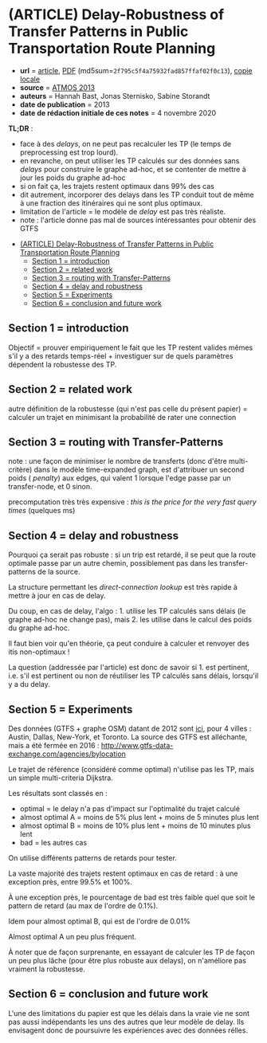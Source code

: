 # (ARTICLE) Delay-Robustness of Transfer Patterns in Public Transportation Route Planning

- **url** = [article](https://drops.dagstuhl.de/opus/volltexte/2013/4243/), [PDF](https://drops.dagstuhl.de/opus/volltexte/2013/4243/pdf/5.pdf) (md5sum=`2f795c5f4a75932fad857ffaf02f0c13`), [copie locale](LOCALCOPIES/5.pdf)
- **source** = [ATMOS 2013](http://algo2013.inria.fr/atmos-papers.shtml)
- **auteurs** = Hannah Bast, Jonas Sternisko, Sabine Storandt
- **date de publication** = 2013
- **date de rédaction initiale de ces notes** = 4 novembre 2020

**TL;DR** :
- face à des _delays_, on ne peut pas recalculer les TP (le temps de preprocessing est trop lourd).
- en revanche, on peut utiliser les TP calculés sur des données sans _delays_ pour construire le graphe ad-hoc, et se contenter de mettre à jour les poids du graphe ad-hoc
- si on fait ça, les trajets restent optimaux dans 99% des cas
- dit autrement, incorporer des delays dans les TP conduit tout de même à une fraction des itinéraires qui ne sont plus optimaux.
- limitation de l'article = le modèle de _delay_ est pas très réaliste.
- note : l'article donne pas mal de sources intéressantes pour obtenir des GTFS


* [(ARTICLE) Delay-Robustness of Transfer Patterns in Public Transportation Route Planning](#article-delay-robustness-of-transfer-patterns-in-public-transportation-route-planning)
   * [Section 1 = introduction](#section-1--introduction)
   * [Section 2 = related work](#section-2--related-work)
   * [Section 3 = routing with Transfer-Patterns](#section-3--routing-with-transfer-patterns)
   * [Section 4 = delay and robustness](#section-4--delay-and-robustness)
   * [Section 5 = Experiments](#section-5--experiments)
   * [Section 6 = conclusion and future work](#section-6--conclusion-and-future-work)

## Section 1 = introduction

Objectif = prouver empiriquement le fait que les TP restent valides mêmes s'il y a des retards temps-réel + investiguer sur de quels paramètres dépendent la robustesse des TP.

## Section 2 = related work

autre définition de la robustesse (qui n'est pas celle du présent papier) = calculer un trajet en minimisant la probabilité de rater une connection

## Section 3 = routing with Transfer-Patterns

note : une façon de minimiser le nombre de transferts (donc d'être multi-critère) dans le modèle time-expanded graph, est d'attribuer un second poids ( _penalty_) aux edges, qui valent 1 lorsque l'edge passe par un transfer-node, et 0 sinon.

precomputation très très expensive : _this is the price for the very fast query times_ (quelques ms)

## Section 4 = delay and robustness

Pourquoi ça serait pas robuste : si un trip est retardé, il se peut que la route optimale passe par un autre chemin, possiblement pas dans les transfer-patterns de la source.

La structure permettant les _direct-connection lookup_ est très rapide à mettre à jour en cas de delay.

Du coup, en cas de delay, l'algo : 1. utilise les TP calculés sans délais (le graphe ad-hoc ne change pas), mais 2. les utilise dans le calcul des poids du graphe ad-hoc.

Il faut bien voir qu'en théorie, ça peut conduire à calculer et renvoyer des itis non-optimaux !

La question (addressée par l'article) est donc de savoir si 1. est pertinent, i.e. s'il est pertinent ou non de réutiliser les TP calculés sans délais, lorsqu'il y a du delay.

## Section 5 = Experiments

Des données (GTFS + graphe OSM) datant de 2012 sont [ici](https://ad-publications.cs.uni-freiburg.de/ATMOS_types_BBS_2013.materials/), pour 4 villes : Austin, Dallas, New-York, et Toronto. La source des GTFS est alléchante, mais a été fermée en 2016 : http://www.gtfs-data-exchange.com/agencies/bylocation

Le trajet de référence (considéré comme optimal) n'utilise pas les TP, mais un simple multi-criteria Dijkstra.

Les résultats sont classés en :
- optimal = le delay n'a pas d'impact sur l'optimalité du trajet calculé
- almost optimal A = moins de 5% plus lent + moins de 5 minutes plus lent
- almost optimal B = moins de 10% plus lent + moins de 10 minutes plus lent
- bad = les autres cas

On utilise différents patterns de retards pour tester.

La vaste majorité des trajets restent optimaux en cas de retard : à une exception près, entre 99.5% et 100%.

À une exception près, le pourcentage de bad est très faible quel que soit le pattern de retard (au max de l'ordre de 0.1%).

Idem pour almost optimal B, qui est de l'ordre de 0.01%

Almost optimal A un peu plus fréquent.

À noter que de façon surprenante, en essayant de calculer les TP de façon un peu plus lâche (pour être plus robuste aux delays), on n'améliore pas vraiment la robustesse.

## Section 6 = conclusion and future work

L'une des limitations du papier est que les délais dans la vraie vie ne sont pas aussi indépendants les uns des autres que leur modèle de delay. Ils envisagent donc de poursuivre les expériences avec des données rélles.
